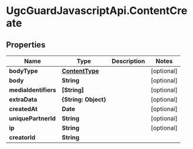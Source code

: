 # UgcGuardJavascriptApi.ContentCreate

## Properties

Name | Type | Description | Notes
------------ | ------------- | ------------- | -------------
**bodyType** | [**ContentType**](ContentType.md) |  | [optional] 
**body** | **String** |  | [optional] 
**mediaIdentifiers** | **[String]** |  | [optional] 
**extraData** | **{String: Object}** |  | [optional] 
**createdAt** | **Date** |  | [optional] 
**uniquePartnerId** | **String** |  | [optional] 
**ip** | **String** |  | [optional] 
**creatorId** | **String** |  | 


